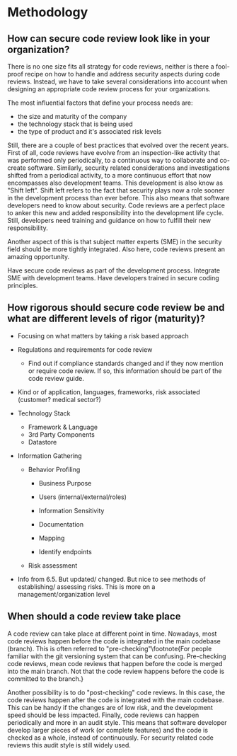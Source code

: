 # Methodology

## How can secure code review look like in your organization?

There is no one size fits all strategy for code reviews, neither is there a fool-proof recipe on how to handle and address security aspects during code reviews.  Instead, we have to take several considerations into account when designing an appropriate code review process for your organizations.

The most influential factors that define your process needs are:

- the size and maturity of the company
- the technology stack that is being used
- the type of product and it's associated risk levels

Still, there are a couple of best practices that evolved over the recent years. First of all, code reviews have evolve from an inspection-like activity that was performed only periodically, to a continuous way to collaborate and co-create software.  Similarly, security related considerations and investigations shifted from a periodical activity, to a more continuous effort that now encompasses also development teams. This development is also know as "Shift left". Shift left refers to the fact that security plays now a role sooner in the development process than ever before. This also means that software developers need to know about security. Code reviews are a perfect place to anker this new and added responsibility into the development life cycle. Still, developers need training and guidance on how to fulfill their new responsibility.   

Another aspect of this is that subject matter experts (SME) in the security field should be more tightly integrated. Also here, code reviews present an amazing opportunity. 

Have secure code reviews as part of the development process. Integrate SME with development teams. Have developers trained in secure coding principles.

## How rigorous should secure code review be and what are different levels of rigor (maturity)?

- Focusing on what matters by taking a risk based approach   

- Regulations and requirements for code review

  - Find out if compliance standards changed and if they now mention or require code review. If so, this information should be part of the code review guide. 

- Kind or of application, languages, frameworks, risk associated (customer? medical sector?)

- Technology Stack
  	- Framework & Language
   	- 3rd Party Components
   	- Datastore

- Information Gathering

  - Behavior Profiling


    -  Business Purpose


    -  Users (internal/external/roles)


    -  Information Sensitivity


    -  Documentation


    -  Mapping 


    -  Identify endpoints



  -  Risk assessment

- Info from 6.5. But updated/ changed. But nice to see methods of establishing/ assessing risks. This is more on a management/organization level

## When should a code review take place
A code review can take place at different point in time. Nowadays, most code reviews happen before the code is integrated in the main codebase (branch). This is often referred to "pre-checking"\footnote{For people familiar with the git versioning system that can be confusing.  Pre-checking code reviews, mean code reviews that happen before the code is merged into the main branch. Not that the code review happens before the code is committed to the branch.}

Another possibility is to do "post-checking" code reviews. In this case, the code reviews happen after the code is integrated with the main codebase. This can be handy if the changes are of low risk, and the development speed should be less impacted. 
Finally, code reviews can happen periodically and more in an audit style. This means that software developer develop larger pieces of work (or complete features) and the code is checked as a whole, instead of continuously. For security related code reviews this audit style is still widely used. 
